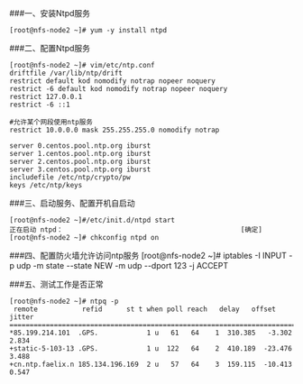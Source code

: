 ###一、安装Ntpd服务

    [root@nfs-node2 ~]# yum -y install ntpd
    
###二、配置Ntpd服务
    
    [root@nfs-node2 ~]# vim/etc/ntp.conf 
    driftfile /var/lib/ntp/drift
    restrict default kod nomodify notrap nopeer noquery
    restrict -6 default kod nomodify notrap nopeer noquery
    restrict 127.0.0.1 
    restrict -6 ::1
    
    #允许某个网段使用ntp服务
    restrict 10.0.0.0 mask 255.255.255.0 nomodify notrap
    
    server 0.centos.pool.ntp.org iburst
    server 1.centos.pool.ntp.org iburst
    server 2.centos.pool.ntp.org iburst
    server 3.centos.pool.ntp.org iburst
    includefile /etc/ntp/crypto/pw
    keys /etc/ntp/keys
    
###三、启动服务、配置开机自启动

    [root@nfs-node2 ~]#/etc/init.d/ntpd start
    正在启动 ntpd：                                            [确定]
    [root@nfs-node2 ~]# chkconfig ntpd on


###四、配置防火墙允许访问ntp服务
    [root@nfs-node2 ~]# iptables -I INPUT -p udp -m state --state NEW -m udp --dport 123 -j ACCEPT 
    
###五、测试工作是否正常
    
    [root@nfs-node2 ~]# ntpq -p
     remote           refid      st t when poll reach   delay   offset  jitter
    ==============================================================================
    *85.199.214.101  .GPS.            1 u   61   64    1  310.385   -3.302   2.834
    +static-5-103-13 .GPS.            1 u  122   64    2  410.189  -23.476   3.488
    +cn.ntp.faelix.n 185.134.196.169  2 u   57   64    3  159.115  -10.413   0.547
    